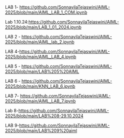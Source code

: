 LAB 1- https://github.com/SonnayilaTejaswini/AIML-2025/blob/main/AIML_LAB_1_COM.ipynb

Lab 1.10.24:https://github.com/SonnayilaTejaswini/AIML-2025/blob/main/LAB_1_01_2024.ipynb

LAB 2 - https://github.com/SonnayilaTejaswini/AIML-2025/blob/main/AIML_lab_2.ipynb

LAB 4-https://github.com/SonnayilaTejaswini/AIML-2025/blob/main/AIML_LAB_4.ipynb

LAB 5 - https://github.com/SonnayilaTejaswini/AIML-2025/blob/main/LAB%205%20AIML

LAB 6 - https://github.com/SonnayilaTejaswini/AIML-2025/blob/main/KNN_LAB_6.ipynb

LAB 7- https://github.com/SonnayilaTejaswini/AIML-2025/blob/main/AIML_LAB_7.ipynb

Lab 8-https://github.com/SonnayilaTejaswini/AIML-2025/blob/main/LAB%208-29.10.2024

LAB 9-https://github.com/SonnayilaTejaswini/AIML-2025/blob/main/LAB%209%20aiml
